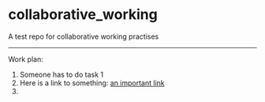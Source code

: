 # collaborative_working
A test repo for collaborative working practises

------------------------------

Work plan:

1) Someone has to do task 1
2) Here is a link to something: [an important link](https://www.youtube.com/watch?v=dQw4w9WgXcQ)
3)

